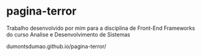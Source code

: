 # pagina-terror
Trabalho desenvolvido por mim para a disciplina de Front-End Frameworks do curso Analise e Desenvolvimento de Sistemas

dumontsdumao.github.io/pagina-terror/
